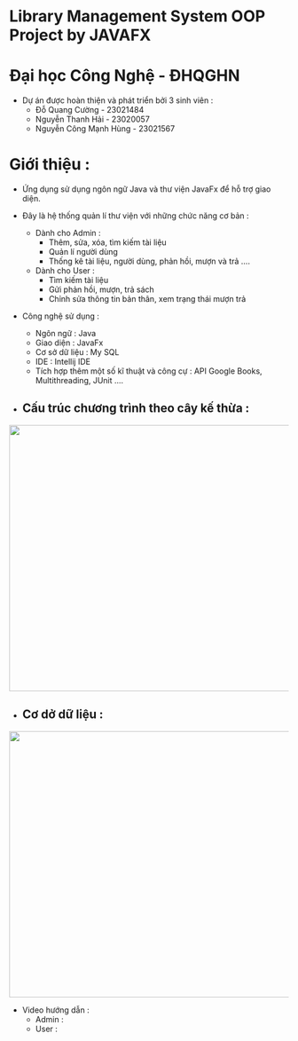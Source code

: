 # Library Management System OOP Project by JAVAFX

# Đại học Công Nghệ - ĐHQGHN
- Dự án được hoàn thiện và phát triển bởi 3 sinh viên :
  + Đỗ Quang Cường - 23021484
  + Nguyễn Thanh Hải - 23020057
  + Nguyễn Công Mạnh Hùng - 23021567

# Giới thiệu :
* Ứng dụng sử dụng ngôn ngữ Java và thư viện JavaFx để hỗ trợ giao diện.
* Đây là hệ thống quản lí thư viện với những chức năng cơ bản :
  - Dành cho Admin :
    + Thêm, sửa, xóa, tìm kiếm tài liệu
    + Quản lí người dùng
    + Thống kê tài liệu, người dùng, phản hồi, mượn và trả ....
  - Dành cho User :
    + Tìm kiếm tài liệu
    + Gửi phản hồi, mượn, trả sách
    + Chỉnh sửa thông tin bản thân, xem trạng thái mượn trả
* Công nghệ sử dụng :
  - Ngôn ngữ : Java
  - Giao diện : JavaFx
  - Cơ sở dữ liệu : My SQL
  - IDE : Intellij IDE
  - Tích hợp thêm một số kĩ thuật và công cự : API Google Books, Multithreading, JUnit ....

* Cấu trúc chương trình theo cây kế thừa :
  - 
<p align="center">
<img width="640" height="480" src="https://i.imgur.com/VK6JbI7.png">
</p>

* Cơ dở dữ liệu :
  - 
<p align="center">
<img width="640" height="480" src="https://imgur.com/EqGxqxK.png">
</p>

* Video hướng dẫn :
  - Admin :
  - User :

